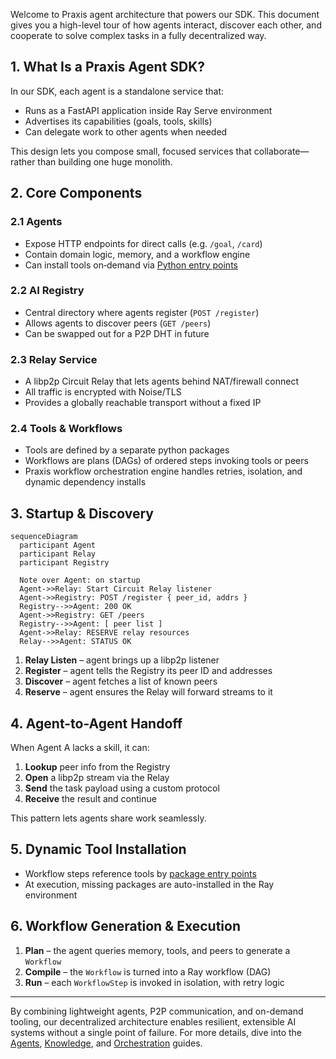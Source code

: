 Welcome to Praxis agent architecture that powers our SDK. This document gives you a high-level tour of how agents interact, discover each other, and cooperate to solve complex tasks in a fully decentralized way.

## 1. What Is a Praxis Agent SDK?

In our SDK, each agent is a standalone service that:

- Runs as a FastAPI application inside Ray Serve environment
- Advertises its capabilities (goals, tools, skills)  
- Can delegate work to other agents when needed  

This design lets you compose small, focused services that collaborate—rather than building one huge monolith.

## 2. Core Components

### 2.1 Agents
- Expose HTTP endpoints for direct calls (e.g. `/goal`, `/card`)
- Contain domain logic, memory, and a workflow engine  
- Can install tools on‐demand via [Python entry points](https://packaging.python.org/en/latest/specifications/entry-points/) 

### 2.2 AI Registry
- Central directory where agents register (`POST /register`)  
- Allows agents to discover peers (`GET /peers`)  
- Can be swapped out for a P2P DHT in future  

### 2.3 Relay Service  
- A libp2p Circuit Relay that lets agents behind NAT/firewall connect  
- All traffic is encrypted with Noise/TLS  
- Provides a globally reachable transport without a fixed IP  

### 2.4 Tools & Workflows  
- Tools are defined by a separate python packages
- Workflows are plans (DAGs) of ordered steps invoking tools or peers  
- Praxis workflow orchestration engine handles retries, isolation, and dynamic dependency installs  

## 3. Startup & Discovery

```mermaid
sequenceDiagram
  participant Agent
  participant Relay
  participant Registry

  Note over Agent: on startup
  Agent->>Relay: Start Circuit Relay listener
  Agent->>Registry: POST /register { peer_id, addrs }
  Registry-->>Agent: 200 OK
  Agent->>Registry: GET /peers
  Registry-->>Agent: [ peer list ]
  Agent->>Relay: RESERVE relay resources
  Relay-->>Agent: STATUS OK
```

1. **Relay Listen** – agent brings up a libp2p listener  
2. **Register** – agent tells the Registry its peer ID and addresses  
3. **Discover** – agent fetches a list of known peers  
4. **Reserve** – agent ensures the Relay will forward streams to it  

## 4. Agent-to-Agent Handoff

When Agent A lacks a skill, it can:
1. **Lookup** peer info from the Registry  
2. **Open** a libp2p stream via the Relay  
3. **Send** the task payload using a custom protocol  
4. **Receive** the result and continue  

This pattern lets agents share work seamlessly.

## 5. Dynamic Tool Installation

- Workflow steps reference tools by [package entry points](https://packaging.python.org/en/latest/specifications/entry-points/)
- At execution, missing packages are auto-installed in the Ray environment

## 6. Workflow Generation & Execution

1. **Plan** – the agent queries memory, tools, and peers to generate a `Workflow`
2. **Compile** – the `Workflow` is turned into a Ray workflow (DAG)  
3. **Run** – each `WorkflowStep` is invoked in isolation, with retry logic

---

By combining lightweight agents, P2P communication, and on-demand tooling, our decentralized architecture enables resilient, extensible AI systems without a single point of failure. For more details, dive into the [Agents](agents.md), [Knowledge](knowledge.md), and [Orchestration](orchestration.md) guides.
